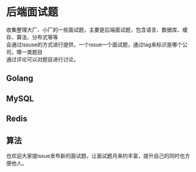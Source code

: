 # 后端面试题

收集整理大厂、小厂的一些面试题，主要是后端面试题，包含语言、数据库、缓存、算法、分布式等等  
会通过issuse的方式进行提供，一个issue一个面试题，通过tag来标识是哪个公司，哪一类题目  
通过评论可以对题目进行讨论。


## Golang

## MySQL

## Redis

## 算法


也欢迎大家提issue发布新的面试题，让面试题月来约丰富，提升自己的同时也方便他人。
